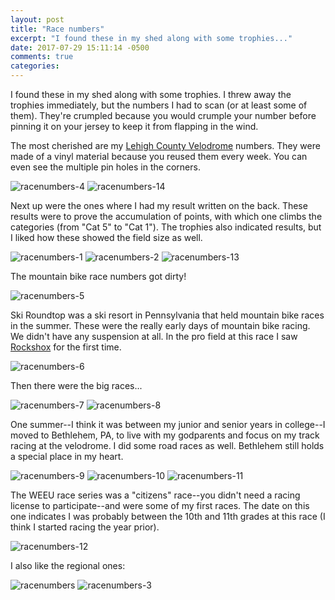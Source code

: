 ```yaml
---
layout: post
title: "Race numbers"
excerpt: "I found these in my shed along with some trophies..."
date: 2017-07-29 15:11:14 -0500
comments: true
categories: 
---
```


I found these in my shed along with some trophies. I threw away the trophies immediately, but the numbers I had to scan (or at least some of them). They're crumpled because you would crumple your number before pinning it on your jersey to keep it from flapping in the wind.

The most cherished are my [Lehigh County Velodrome](https://thevelodrome.com/) numbers. They were made of a vinyl material because you reused them every week. You can even see the multiple pin holes in the corners.

![racenumbers-4]({{site.url}}/assets/2017/07/racenumbers-forweb/racenumbers-4.jpg)
![racenumbers-14]({{site.url}}/assets/2017/07/racenumbers-forweb/racenumbers-14.jpg)

Next up were the ones where I had my result written on the back. These results were to prove the accumulation of points, with which one climbs the categories (from "Cat 5" to "Cat 1"). The trophies also indicated results, but I liked how these showed the field size as well.

![racenumbers-1]({{site.url}}/assets/2017/07/racenumbers-forweb/racenumbers-1.jpg)
![racenumbers-2]({{site.url}}/assets/2017/07/racenumbers-forweb/racenumbers-2.jpg)
![racenumbers-13]({{site.url}}/assets/2017/07/racenumbers-forweb/racenumbers-13.jpg)

The mountain bike race numbers got dirty!

![racenumbers-5]({{site.url}}/assets/2017/07/racenumbers-forweb/racenumbers-5.jpg)

Ski Roundtop was a ski resort in Pennsylvania that held mountain bike races in the summer. These were the really early days of mountain bike racing. We didn't have any suspension at all. In the pro field at this race I saw [Rockshox](https://www.sram.com/rockshox) for the first time.

![racenumbers-6]({{site.url}}/assets/2017/07/racenumbers-forweb/racenumbers-6.jpg)

Then there were the big races...

![racenumbers-7]({{site.url}}/assets/2017/07/racenumbers-forweb/racenumbers-7.jpg)
![racenumbers-8]({{site.url}}/assets/2017/07/racenumbers-forweb/racenumbers-8.jpg)

One summer--I think it was between my junior and senior years in college--I moved to Bethlehem, PA, to live with my godparents and focus on my track racing at the velodrome. I did some road races as well. Bethlehem still holds a special place in my heart.

![racenumbers-9]({{site.url}}/assets/2017/07/racenumbers-forweb/racenumbers-9.jpg)
![racenumbers-10]({{site.url}}/assets/2017/07/racenumbers-forweb/racenumbers-10.jpg)
![racenumbers-11]({{site.url}}/assets/2017/07/racenumbers-forweb/racenumbers-11.jpg)

The WEEU race series was a "citizens" race--you didn't need a racing license to participate--and were some of my first races. The date on this one indicates I was probably between the 10th and 11th grades at this race (I think I started racing the year prior).

![racenumbers-12]({{site.url}}/assets/2017/07/racenumbers-forweb/racenumbers-12.jpg)

I also like the regional ones:

![racenumbers]({{site.url}}/assets/2017/07/racenumbers-forweb/racenumbers.jpg)
![racenumbers-3]({{site.url}}/assets/2017/07/racenumbers-forweb/racenumbers-3.jpg)
